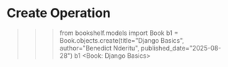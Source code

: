 # Create Operation

>>> from bookshelf.models import Book
>>> b1 = Book.objects.create(title="Django Basics", author="Benedict Nderitu", published_date="2025-08-28")
>>> b1
<Book: Django Basics>
